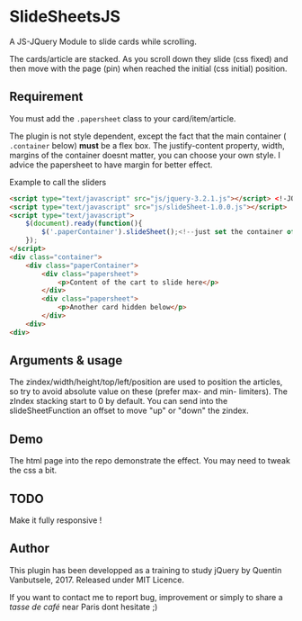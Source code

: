 # SlideSheetsJS
A JS-JQuery Module to slide cards while scrolling.

The cards/article are stacked. As you scroll down they slide (css fixed) and then move with the page (pin) when reached the initial (css initial) position.

## Requirement
You must add the ```.papersheet``` class to your card/item/article. 

The plugin is not style dependent, except the fact that the main container ( ```.container``` below) **must** be a flex box. The justify-content property, width, margins of the container doesnt matter, you can choose your own style. I advice the papersheet to have margin for better effect.

Example to call the sliders
```html
<script type="text/javascript" src="js/jquery-3.2.1.js"></script> <!-JQUERY-->
<script type="text/javascript" src="js/slideSheet-1.0.0.js"></script>
<script type="text/javascript">
    $(document).ready(function(){
        $('.paperContainer').slideSheet();<!--just set the container of your cards-->
    });
</script>
<div class="container"> 
    <div class="paperContainer">
        <div class="papersheet">
            <p>Content of the cart to slide here</p>
        </div>
        <div class="papersheet">
            <p>Another card hidden below</p>
        </div>
    <div>
<div>
```
## Arguments & usage
The zindex/width/height/top/left/position are used to position the articles, so try to avoid absolute value on these (prefer max- and min- limiters). The zIndex stacking start to 0 by default. 
You can send into the slideSheetFunction an offset to move "up" or "down" the zindex.

## Demo
The html page into the repo demonstrate the effect. You may need to tweak the css a bit.

## TODO
Make it fully responsive !

## Author
This plugin has been developped as a training to study jQuery by Quentin Vanbutsele, 2017. Released under MIT Licence.

If you want to contact me to report bug, improvement or simply to share a *tasse de café* near Paris dont hesitate ;)